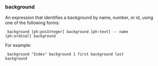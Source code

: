 ### background

An expression that identifies a background by name, number, or id, using one of the following forms:

<code><pre>
background [ph:posInteger]
background [ph:text] -- name
[ph:ordinal] background
</pre></code>

For example:

<code><pre>
background "Index"
background 1
first background
last background
</pre></code>

